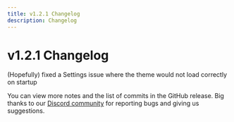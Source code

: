 ```yaml
---
title: v1.2.1 Changelog
description: Changelog
---
```

# v1.2.1 Changelog
(Hopefully) fixed a Settings issue where the theme would not load correctly on startup

You can view more notes and the list of commits in the GitHub release. Big thanks to our [Discord community](https://discord.gg/HjJvakyAXe) for reporting bugs and giving us suggestions.
